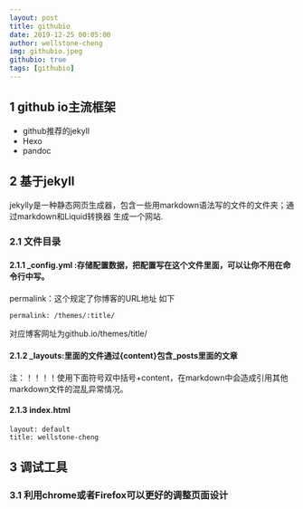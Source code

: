 ```yaml
---
layout: post
title: githubio
date: 2019-12-25 00:05:00
author: wellstone-cheng
img: githubio.jpeg
githubio: true
tags: [githubio]
---
```


## 1 github io主流框架
- github推荐的jekyll
- Hexo
- pandoc
  
## 2 基于jekyll
jekylly是一种静态网页生成器，包含一些用markdown语法写的文件的文件夹；通过markdown和Liquid转换器
生成一个网站.

### 2.1 文件目录

#### 2.1.1 _config.yml :存储配置数据，把配置写在这个文件里面，可以让你不用在命令行中写。
 permalink：这个规定了你博客的URL地址
   如下
   ```
   permalink: /themes/:title/
   ```
   对应博客网址为github.io/themes/title/
#### 2.1.2 _layouts:里面的文件通过{content}包含_posts里面的文章
注：！！！！使用下面符号双中括号+content，在markdown中会造成引用其他markdown文件的混乱异常情况。

#### 2.1.3 index.html

```
layout: default
title: wellstone-cheng
```
## 3 调试工具
### 3.1 利用chrome或者Firefox可以更好的调整页面设计 